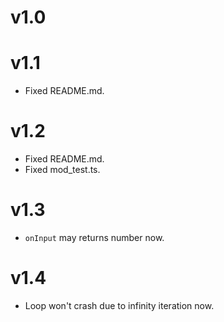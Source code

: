 # v1.0

# v1.1
- Fixed README.md.

# v1.2
- Fixed README.md.
- Fixed mod_test.ts.

# v1.3
- `onInput` may returns number now.

# v1.4
- Loop won't crash due to infinity iteration now.
